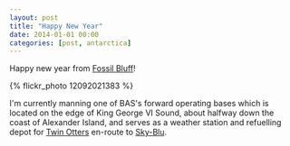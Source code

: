 ```yaml
---
layout: post
title: "Happy New Year"
date: 2014-01-01 00:00
categories: [post, antarctica]
---
```


Happy new year from [Fossil Bluff](http://www.antarctica.ac.uk/living_and_working/research_stations/fossil_bluff)!

{% flickr_photo 12092021383 %}

I'm currently manning one of BAS's forward operating bases which is located on the edge of King George VI Sound, about halfway down the coast of Alexander Island, and serves as a weather station and refuelling depot for [Twin Otters](http://en.wikipedia.org/wiki/De_Havilland_Canada_DHC-6_Twin_Otter) en-route to [Sky-Blu](http://www.antarctica.ac.uk/living_and_working/research_stations/skyblu).
